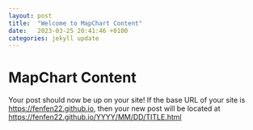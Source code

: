 ```yaml
---
layout: post
title:  "Welcome to MapChart Content"
date:   2023-03-25 20:41:46 +0100
categories: jekyll update
---
```


# MapChart Content

Your post should now be up on your site! If the base URL of your site is https://fenfen22.github.io, then your new post will be located at https://fenfen22.github.io/YYYY/MM/DD/TITLE.html
